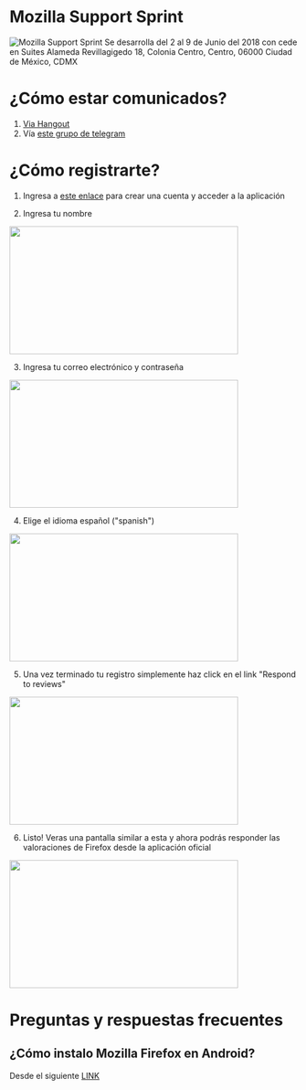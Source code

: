 # Mozilla Support Sprint
![Mozilla Support Sprint](https://raw.githubusercontent.com/mozillamexico/difusion/master/Producci%C3%B3n/0_Vigente/Mozilla_Support_Sprint/recursos/Banner_MZS.png)
Se desarrolla del 2 al 9 de Junio del 2018 con cede en Suites Alameda
Revillagigedo 18, Colonia Centro, Centro, 06000 Ciudad de México, CDMX

# ¿Cómo estar comunicados?

1) [Via Hangout](https://hangouts.google.com/call/NM2HhIntGEY7_Zc9CScYAAEE)
2) Vía [este grupo de telegram](https://t.me/SuMoSprintMx)

# ¿Cómo registrarte?

1) Ingresa a [este enlace](https://supportusers.mozilla.community/form/user-signup) para crear una cuenta y acceder a la aplicación

2) Ingresa tu nombre
<img src="https://raw.githubusercontent.com/mozillamexico/difusion/master/Producci%C3%B3n/0_Vigente/Mozilla_Support_Sprint/recursos/20180602_154725.png" alt="" data-canonical-src="https://raw.githubusercontent.com/mozillamexico/difusion/master/Producci%C3%B3n/0_Vigente/Mozilla_Support_Sprint/recursos/20180602_154725.png" width="400" height="224" />

3) Ingresa tu correo electrónico y contraseña
<img src="https://raw.githubusercontent.com/mozillamexico/difusion/master/Producci%C3%B3n/0_Vigente/Mozilla_Support_Sprint/recursos/20180602_154744.png" alt="" data-canonical-src="https://raw.githubusercontent.com/mozillamexico/difusion/master/Producci%C3%B3n/0_Vigente/Mozilla_Support_Sprint/recursos/20180602_154744.png" width="400" height="224" />

4) Elige el idioma español ("spanish")
<img src="https://raw.githubusercontent.com/mozillamexico/difusion/master/Producci%C3%B3n/0_Vigente/Mozilla_Support_Sprint/recursos/20180602_154821.png" alt="" data-canonical-src="https://raw.githubusercontent.com/mozillamexico/difusion/master/Producci%C3%B3n/0_Vigente/Mozilla_Support_Sprint/recursos/20180602_154821.png" width="400" height="224" />

5) Una vez terminado tu registro simplemente haz click en el link "Respond to reviews"
<img src="https://raw.githubusercontent.com/mozillamexico/difusion/master/Producci%C3%B3n/0_Vigente/Mozilla_Support_Sprint/recursos/20180602_160002.png" alt="" data-canonical-src="https://raw.githubusercontent.com/mozillamexico/difusion/master/Producci%C3%B3n/0_Vigente/Mozilla_Support_Sprint/recursos/20180602_160002.png" width="400" height="224" />

6) Listo! Veras una pantalla similar a esta y ahora podrás responder las valoraciones de Firefox desde la aplicación oficial
<img src="https://raw.githubusercontent.com/mozillamexico/difusion/master/Producci%C3%B3n/0_Vigente/Mozilla_Support_Sprint/recursos/20180602_160641.png" alt="" data-canonical-src="https://raw.githubusercontent.com/mozillamexico/difusion/master/Producci%C3%B3n/0_Vigente/Mozilla_Support_Sprint/recursos/20180602_160641.png" width="400" height="224" />

# Preguntas y respuestas frecuentes
## ¿Cómo instalo Mozilla Firefox en Android?
Desde el siguiente [LINK](https://play.google.com/store/apps/details?id=org.mozilla.firefox)
